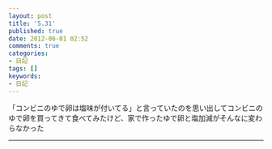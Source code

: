 ```yaml
---
layout: post
title: '5.31'
published: true
date: 2012-06-01 02:52
comments: true
categories:
- 日記
tags: []
keywords:
- 日記
---
```

「コンビニのゆで卵は塩味が付いてる」と言っていたのを思い出してコンビニのゆで卵を買ってきて食べてみたけど、家で作ったゆで卵と塩加減がそんなに変わらなかった

---

